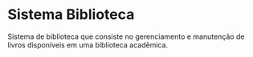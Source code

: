 # Sistema Biblioteca
Sistema de biblioteca que consiste no gerenciamento e manutenção de livros disponíveis em uma biblioteca acadêmica.
